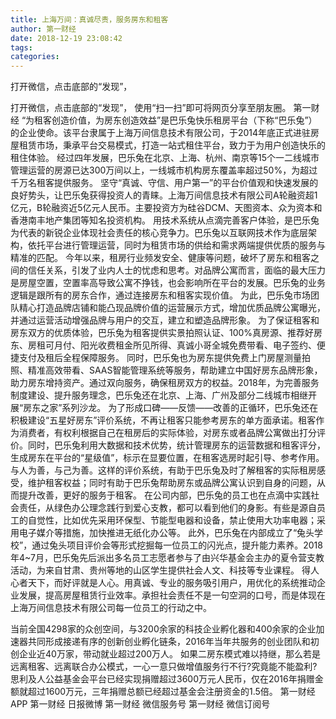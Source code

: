 ```yaml
---
title: 上海万间：真诚尽责，服务房东和租客
author: 第一财经
date: 2018-12-19 23:08:42
tags: 
categories: 
---
```

打开微信，点击底部的“发现”，
<!-- more -->
打开微信，点击底部的“发现”，
使用“扫一扫”即可将网页分享至朋友圈。
第一财经
“为租客创造价值，为房东创造效益”是巴乐兔快乐租房平台（下称“巴乐兔”）的企业使命。该平台隶属于上海万间信息技术有限公司，于2014年底正式进驻房屋租赁市场，秉承平台交易模式，打造一站式租住平台，致力于为用户创造快乐的租住体验。
经过四年发展，巴乐兔在北京、上海、杭州、南京等15个一二线城市管理运营的房源已达300万间以上，一线城市机构房东覆盖率超过50%，为超过千万名租客提供服务。
坚守“真诚、守信、用户第一”的平台价值观和快速发展的良好势头，让巴乐兔获得投资人的青睐。上海万间信息技术有限公司A轮融资超1亿元，B轮融资近5亿元人民币。主要投资方为硅谷DCM、天图资本、众为资本和香港南丰地产集团等知名投资机构。
用技术系统从点滴完善客户体验，是巴乐兔为代表的新锐企业体现社会责任的核心竞争力。巴乐兔以互联网技术作为底层架构，依托平台进行管理运营，同时为租赁市场的供给和需求两端提供优质的服务与精准的匹配。
今年以来，租房行业频发安全、健康等问题，破坏了房东和租客之间的信任关系，引发了业内人士的忧虑和思考。对品牌公寓而言，面临的最大压力是房屋空置，空置率高导致公寓不挣钱，也会影响所在平台的发展。巴乐兔的业务逻辑是跟所有的房东合作，通过连接房东和租客实现价值。
为此，巴乐兔市场团队精心打造品牌店铺和能凸现品牌价值的运营展示方式，增加优质品牌公寓曝光，并通过运营活动增强品牌与用户的交互，建立和塑造品牌形象。
为了保证租客和房东双方的优质体验，巴乐兔为租客提供实景拍照认证、100%真房源、推荐好房东、房租可月付、阳光收费租金所见所得、真诚小哥全城免费带看、电子签约、便捷支付及租后全程保障服务。
同时，巴乐兔也为房东提供免费上门房屋测量拍照、精准高效带看、SAAS智能管理系统等服务，帮助建立中国好房东品牌形象，助力房东增持资产。通过双向服务，确保租房双方的权益。2018年，为完善服务制度建设、提升服务理念，巴乐兔还在北京、上海、广州及部分二线城市相继开展“房东之家”系列沙龙。
为了形成口碑——反馈——改善的正循环，巴乐兔还在积极建设“五星好房东”评价系统，不再让租客只能参考房东的单方面承诺。租客作为消费者，有权利根据自己在租房后的实际体验，对房东或者品牌公寓做出打分评价。同时，巴乐兔利用大数据和技术优势，统计管理房东的运营数据和租客评分，生成房东在平台的“星级值”，标示在显要位置，在租客选房时起引导、参考作用。
与人为善，与己为善。这样的评价系统，有助于巴乐兔及时了解租客的实际租房感受，维护租客权益；同时有助于巴乐兔帮助房东或品牌公寓认识到自身的问题，从而提升改善，更好的服务于租客。
在公司内部，巴乐兔的员工也在点滴中实践社会责任，从绿色办公理念践行到爱心支教，都可以看到他们的身影。有些是源自员工的自觉性，比如优先采用环保型、节能型电器和设备，禁止使用大功率电器；采用电子媒介等措施，加快推进无纸化办公等。
此外，巴乐兔在内部成立了“兔头学校”，通过兔头项目评价会等形式挖掘每一位员工的闪光点，提升能力素养。2018年4~7月，巴乐兔先后派出多名员工志愿者参与了由兴华基金会主办的夏令营支教活动，为来自甘肃、贵州等地的山区学生提供社会人文、科技等专业课程。
得人心者天下，而好评就是人心。用真诚、专业的服务吸引用户，用优化的系统推动企业发展，提高房屋租赁行业效率。承担社会责任不是一句空洞的口号，而是体现在上海万间信息技术有限公司每一位员工的行动之中。
 
 
当前全国4298家的众创空间，与3200余家的科技企业孵化器和400余家的企业加速器共同形成接递有序的创新创业孵化链条，2016年当年共服务的创业团队和初创企业近40万家，带动就业超过200万人。
如果二房东模式难以持继，那么若是远离租客、远离联合办公模式，一心一意只做增值服务行不行?究竟能不能盈利?
思利及人公益基金会平台已经实现捐赠超过3600万元人民币，仅在2016年捐赠金额就超过1600万元，三年捐赠总额已经超过基金会注册资金的1.5倍。
第一财经
APP
第一财经
日报微博
第一财经
微信服务号
第一财经
微信订阅号
